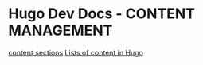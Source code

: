# Hugo Dev Docs - CONTENT MANAGEMENT

[content sections](https://gohugo.io/content-management/sections/)
[Lists of content in Hugo](https://gohugo.io/templates/lists/)